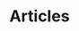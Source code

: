 ---
title: "Articles"
draft: false
# description
description: "A collection of articles on everything about context engineering"
---